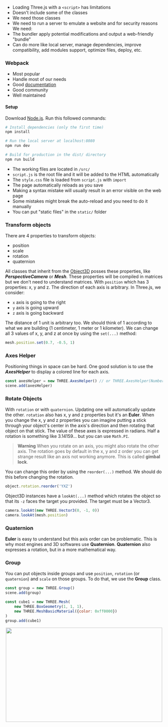 - Loading Three.js with a `<script>` has limitations
- Doesn't include some of the classes
- We need those classes
- We need to run a server to emulate a website and for security reasons
We need:
- The bundler apply potential modifications and output a web-friendly "bundle"
- Can do more like local server, manage dependencies, improve compatibility, add modules support, optimize files, deploy, etc.

### Webpack
- Most popular
- Handle most of our needs
- Good <a href="https://webpack.js.org/concepts/" target="_blank">documentation</a>
- Good community
- Well maintained

#### Setup
Download [Node.js](https://nodejs.org/en/download/).
Run this followed commands:

``` bash
# Install dependencies (only the first time)
npm install

# Run the local server at localhost:8080
npm run dev

# Build for production in the dist/ directory
npm run build
```

- The working files are located in `/src/`
- `script.js` is the root file and it will be added to the HTML automatically
- The `style.css` file is loaded from `script.js` with `import`
- The page automatically reloads as you save
- Making a syntax mistake will usually result in an error visible on the web page
- Some mistakes might break the auto-reload and you need to do it manually
- You can put "static files" in the `static/` folder

### Transform objects
There are 4 properties to transform objects:
- position
- scale
- rotation
- quaternion

All classes that inherit from the <a href="https://threejs.org/docs/#api/en/core/Object3D" target="_blank">Object3D</a> posses these properties, like ***PerspectiveCamera*** or ***Mesh***. These properties will be compiled in matrices but we don't need to understand matrices.
With `position` which has 3 properties: x, y and z. The direction of each axis is arbitrary. In Three.js, we consider:
- `x` axis is going to the right
- `y` axis is going upward
- `z` axis is going backward

The distance of 1 unit is arbitrary too. We should think of 1 according to what we are building (1 centimeter, 1 meter or 1 kilometer).
We can change all 3 values of x, y, and z at once by using the `set(...)` method:
```javascript
mesh.position.set(0.7, -0.5, 1)
```

### Axes Helper
Positioning things in space can be hard. One good solution is to use the ***AxesHelper*** to display a colored line for each axis.
```javascript
const axesHelper = new THREE.AxesHelper() // or THREE.AxesHelper(Number)
scene.add(axesHelper)
```
### Rotate Objects
With `rotation` or with `quaternion`. Updating one will automatically update the other.
`rotation` also has x, y and z properties but it's an **Euler**. When you change the x, y and z properties you can imagine putting a stick through your object's center in the axis's direction and then rotating that object on that stick. The value of these axes is expressed in radians. Half a rotation is something like 3.14159... but you can use `Math.PI`.

> **Warning**
> When you rotate on an axis, you might also rotate the other axis. The rotation goes by default in the x, y and z order you can get strange result like an axis not working anymore. This is called **gimbal lock**.

You can change this order by using the `reorder(...)` method. We should do this before changing the rotation.
```javascript
object.rotation.reorder('YXZ')
```
Object3D instances have a `lookAt(...)` method which rotates the object so that its `-z` faces the target you provided. The target must be a Vector3.
```javascript
camera.lookAt(new THREE.Vector3(0, -1, 0))
camera.lookAt(mesh.position)
```
### Quaternion
**Euler** is easy to understand but this axis order can be problematic. This is why most engines and 3D softwares use **Quaternion**. **Quaternion** also expresses a rotation, but in a more mathematical way.

### Group
You can put objects inside groups and use `position`, `rotation` (or `quaternion`) and `scale` on those groups. To do that, we use the **Group** class.
```javascript
const group = new THREE.Group()
scene.add(group)

const cube1 = new THREE.Mesh(
    new THREE.BoxGeometry(1, 1, 1),
    new THREE.MeshBasicMaterial({color: 0xff0000})
)
group.add(cube1)
```

<p align="center">
        <img src="https://github.com/arefehkompani/learning-threejs/blob/main/Images/02-groupofCubes.png" width="500" height="300">
    </p>
